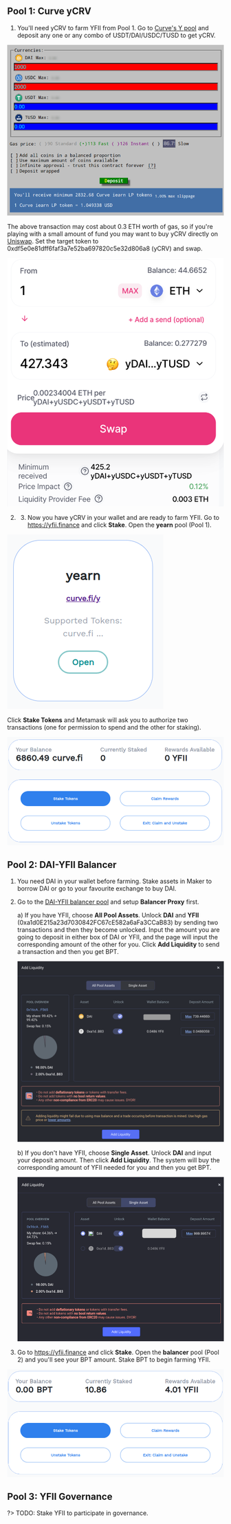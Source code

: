## Pool 1: Curve yCRV

1. You'll need yCRV to farm YFII from Pool 1. Go to [Curve's Y pool](https://www.curve.fi/iearn/deposit) and deposit any one or any combo of USDT/DAI/USDC/TUSD to get yCRV.

![](./img/vault3.png ':size=70%')

The above transaction may cost about 0.3 ETH worth of gas, so if you're playing with a small amount of fund you may want to buy yCRV directly on [Uniswap](https://app.uniswap.org/#/swap). Set the target token to 0xdf5e0e81dff6faf3a7e52ba697820c5e32d806a8 (yCRV) and swap.

![](./img/vault4.png ':size=40%')

2. 3. Now you have yCRV in your wallet and are ready to farm YFII. Go to https://yfii.finance and click **Stake**. Open the **yearn** pool (Pool 1).

![](./img/pool1-5.png ':size=30%')

Click **Stake Tokens** and Metamask will ask you to authorize two transactions (one for permission to spend and the other for staking).

![](./img/pool1-6.png ':size=70%')


## Pool 2: DAI-YFII Balancer

1. You need DAI in your wallet before farming. Stake assets in Maker to borrow DAI or go to your favourite exchange to buy DAI.

2. Go to the [DAI-YFII balancer pool](https://bal.yfii.finance/#/pool/0x16cAC1403377978644e78769Daa49d8f6B6CF565) and setup **Balancer Proxy** first.

   a) If you have YFII, choose **All Pool Assets**.
Unlock **DAI** and **YFII** (0xa1d0E215a23d7030842FC67cE582a6aFa3CCaB83) by sending two transactions and then they become unlocked. Input the amount you are going to deposit in either box of DAI or YFII, and the page will input the corresponding amount of the other for you. Click **Add Liquidity** to send a transaction and then you get BPT.

   ![](./img/pool2-1.png ':size=80%')

   b) If you don't have YFII, choose **Single Asset**. Unlock **DAI** and input your deposit amount. Then click **Add Liquidity**. The system will buy the corresponding amount of YFII needed for you and then you get BPT.

   ![](./img/pool2-2.png ':size=80%')


3. Go to https://yfii.finance and click **Stake**. Open the **balancer** pool (Pool 2) and you'll see your BPT amount. Stake BPT to begin farming YFII.

![](./img/pool2-3.png ':size=70%')

## Pool 3: YFII Governance

?> TODO: Stake YFII to participate in governance.